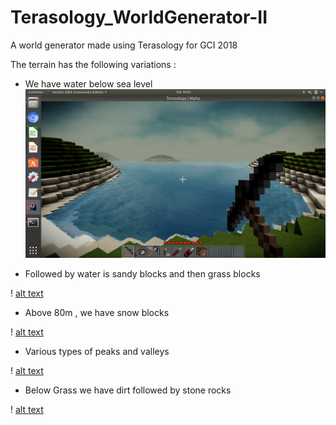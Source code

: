 # Terasology_WorldGenerator-II
A world generator made using Terasology for GCI 2018

The terrain has the following variations :

- We have water below sea level 
![alt text](images/water.png "Look at the water!!")

- Followed by water is sandy blocks and then grass blocks

! [alt text](images/sandyblocks.png "Reminds me of the beach...")

- Above 80m , we have snow blocks

! [alt text](images/Snow.png "Its cold out here!!")

- Various types of peaks and valleys

! [alt text](images/MountainsandValleys.png "Look at the sight!!")

- Below Grass we have dirt followed by stone rocks

! [alt text](images/BelowGrass.png "lets get diggin'")
